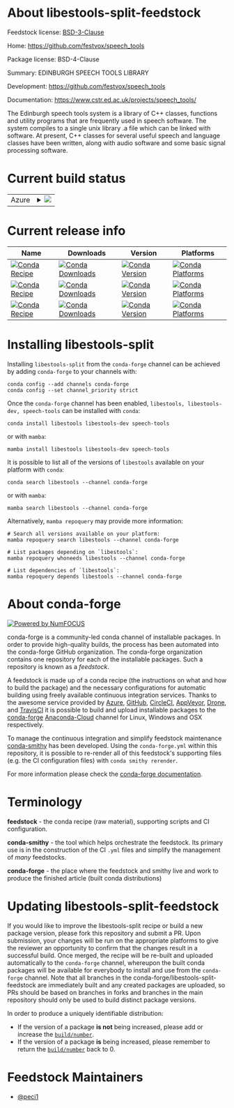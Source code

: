 About libestools-split-feedstock
================================

Feedstock license: [BSD-3-Clause](https://github.com/conda-forge/libestools-feedstock/blob/main/LICENSE.txt)

Home: https://github.com/festvox/speech_tools

Package license: BSD-4-Clause

Summary: EDINBURGH SPEECH TOOLS LIBRARY

Development: https://github.com/festvox/speech_tools

Documentation: https://www.cstr.ed.ac.uk/projects/speech_tools/

The Edinburgh speech tools system is a library of C++ classes, functions
and utility programs that are frequently used in speech software. The
system compiles to a single unix library .a file which can be linked with
software. At present, C++ classes for several useful speech and language
classes have been written, along with audio software and some basic signal
processing software.


Current build status
====================


<table>
    
  <tr>
    <td>Azure</td>
    <td>
      <details>
        <summary>
          <a href="https://dev.azure.com/conda-forge/feedstock-builds/_build/latest?definitionId=18582&branchName=main">
            <img src="https://dev.azure.com/conda-forge/feedstock-builds/_apis/build/status/libestools-feedstock?branchName=main">
          </a>
        </summary>
        <table>
          <thead><tr><th>Variant</th><th>Status</th></tr></thead>
          <tbody><tr>
              <td>linux_64</td>
              <td>
                <a href="https://dev.azure.com/conda-forge/feedstock-builds/_build/latest?definitionId=18582&branchName=main">
                  <img src="https://dev.azure.com/conda-forge/feedstock-builds/_apis/build/status/libestools-feedstock?branchName=main&jobName=linux&configuration=linux%20linux_64_" alt="variant">
                </a>
              </td>
            </tr>
          </tbody>
        </table>
      </details>
    </td>
  </tr>
</table>

Current release info
====================

| Name | Downloads | Version | Platforms |
| --- | --- | --- | --- |
| [![Conda Recipe](https://img.shields.io/badge/recipe-libestools-green.svg)](https://anaconda.org/conda-forge/libestools) | [![Conda Downloads](https://img.shields.io/conda/dn/conda-forge/libestools.svg)](https://anaconda.org/conda-forge/libestools) | [![Conda Version](https://img.shields.io/conda/vn/conda-forge/libestools.svg)](https://anaconda.org/conda-forge/libestools) | [![Conda Platforms](https://img.shields.io/conda/pn/conda-forge/libestools.svg)](https://anaconda.org/conda-forge/libestools) |
| [![Conda Recipe](https://img.shields.io/badge/recipe-libestools--dev-green.svg)](https://anaconda.org/conda-forge/libestools-dev) | [![Conda Downloads](https://img.shields.io/conda/dn/conda-forge/libestools-dev.svg)](https://anaconda.org/conda-forge/libestools-dev) | [![Conda Version](https://img.shields.io/conda/vn/conda-forge/libestools-dev.svg)](https://anaconda.org/conda-forge/libestools-dev) | [![Conda Platforms](https://img.shields.io/conda/pn/conda-forge/libestools-dev.svg)](https://anaconda.org/conda-forge/libestools-dev) |
| [![Conda Recipe](https://img.shields.io/badge/recipe-speech--tools-green.svg)](https://anaconda.org/conda-forge/speech-tools) | [![Conda Downloads](https://img.shields.io/conda/dn/conda-forge/speech-tools.svg)](https://anaconda.org/conda-forge/speech-tools) | [![Conda Version](https://img.shields.io/conda/vn/conda-forge/speech-tools.svg)](https://anaconda.org/conda-forge/speech-tools) | [![Conda Platforms](https://img.shields.io/conda/pn/conda-forge/speech-tools.svg)](https://anaconda.org/conda-forge/speech-tools) |

Installing libestools-split
===========================

Installing `libestools-split` from the `conda-forge` channel can be achieved by adding `conda-forge` to your channels with:

```
conda config --add channels conda-forge
conda config --set channel_priority strict
```

Once the `conda-forge` channel has been enabled, `libestools, libestools-dev, speech-tools` can be installed with `conda`:

```
conda install libestools libestools-dev speech-tools
```

or with `mamba`:

```
mamba install libestools libestools-dev speech-tools
```

It is possible to list all of the versions of `libestools` available on your platform with `conda`:

```
conda search libestools --channel conda-forge
```

or with `mamba`:

```
mamba search libestools --channel conda-forge
```

Alternatively, `mamba repoquery` may provide more information:

```
# Search all versions available on your platform:
mamba repoquery search libestools --channel conda-forge

# List packages depending on `libestools`:
mamba repoquery whoneeds libestools --channel conda-forge

# List dependencies of `libestools`:
mamba repoquery depends libestools --channel conda-forge
```


About conda-forge
=================

[![Powered by
NumFOCUS](https://img.shields.io/badge/powered%20by-NumFOCUS-orange.svg?style=flat&colorA=E1523D&colorB=007D8A)](https://numfocus.org)

conda-forge is a community-led conda channel of installable packages.
In order to provide high-quality builds, the process has been automated into the
conda-forge GitHub organization. The conda-forge organization contains one repository
for each of the installable packages. Such a repository is known as a *feedstock*.

A feedstock is made up of a conda recipe (the instructions on what and how to build
the package) and the necessary configurations for automatic building using freely
available continuous integration services. Thanks to the awesome service provided by
[Azure](https://azure.microsoft.com/en-us/services/devops/), [GitHub](https://github.com/),
[CircleCI](https://circleci.com/), [AppVeyor](https://www.appveyor.com/),
[Drone](https://cloud.drone.io/welcome), and [TravisCI](https://travis-ci.com/)
it is possible to build and upload installable packages to the
[conda-forge](https://anaconda.org/conda-forge) [Anaconda-Cloud](https://anaconda.org/)
channel for Linux, Windows and OSX respectively.

To manage the continuous integration and simplify feedstock maintenance
[conda-smithy](https://github.com/conda-forge/conda-smithy) has been developed.
Using the ``conda-forge.yml`` within this repository, it is possible to re-render all of
this feedstock's supporting files (e.g. the CI configuration files) with ``conda smithy rerender``.

For more information please check the [conda-forge documentation](https://conda-forge.org/docs/).

Terminology
===========

**feedstock** - the conda recipe (raw material), supporting scripts and CI configuration.

**conda-smithy** - the tool which helps orchestrate the feedstock.
                   Its primary use is in the construction of the CI ``.yml`` files
                   and simplify the management of *many* feedstocks.

**conda-forge** - the place where the feedstock and smithy live and work to
                  produce the finished article (built conda distributions)


Updating libestools-split-feedstock
===================================

If you would like to improve the libestools-split recipe or build a new
package version, please fork this repository and submit a PR. Upon submission,
your changes will be run on the appropriate platforms to give the reviewer an
opportunity to confirm that the changes result in a successful build. Once
merged, the recipe will be re-built and uploaded automatically to the
`conda-forge` channel, whereupon the built conda packages will be available for
everybody to install and use from the `conda-forge` channel.
Note that all branches in the conda-forge/libestools-split-feedstock are
immediately built and any created packages are uploaded, so PRs should be based
on branches in forks and branches in the main repository should only be used to
build distinct package versions.

In order to produce a uniquely identifiable distribution:
 * If the version of a package **is not** being increased, please add or increase
   the [``build/number``](https://docs.conda.io/projects/conda-build/en/latest/resources/define-metadata.html#build-number-and-string).
 * If the version of a package **is** being increased, please remember to return
   the [``build/number``](https://docs.conda.io/projects/conda-build/en/latest/resources/define-metadata.html#build-number-and-string)
   back to 0.

Feedstock Maintainers
=====================

* [@peci1](https://github.com/peci1/)

